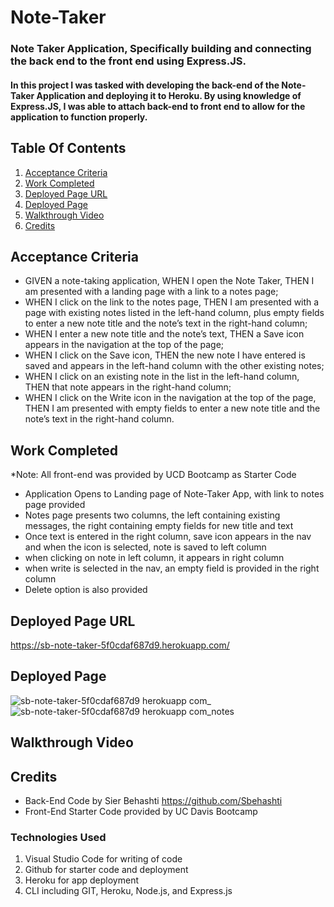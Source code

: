 # Note-Taker
### Note Taker Application, Specifically building and connecting the back end to the front end using Express.JS. 
#### In this project I was tasked with developing the back-end of the Note-Taker Application and deploying it to Heroku. By using knowledge of Express.JS, I was able to attach back-end to front end to allow for the application to function properly.

## Table Of Contents
1. [Acceptance Criteria](#acceptance-criteria)
2. [Work Completed](#work-completed)
3. [Deployed Page URL](#deployed-page-url)
4. [Deployed Page](#deployed-page)
5. [Walkthrough Video](#walkthrough-video)
6. [Credits](#credits)

## Acceptance Criteria 
- GIVEN a note-taking application, WHEN I open the Note Taker, THEN I am presented with a landing page with a link to a notes page;
- WHEN I click on the link to the notes page, THEN I am presented with a page with existing notes listed in the left-hand column, plus empty fields to enter a new note title and the note’s text in the right-hand column;
- WHEN I enter a new note title and the note’s text, THEN a Save icon appears in the navigation at the top of the page;
- WHEN I click on the Save icon, THEN the new note I have entered is saved and appears in the left-hand column with the other existing notes;
- WHEN I click on an existing note in the list in the left-hand column, THEN that note appears in the right-hand column;
- WHEN I click on the Write icon in the navigation at the top of the page, THEN I am presented with empty fields to enter a new note title and the note’s text in the right-hand column.

## Work Completed
*Note: All front-end was provided by UCD Bootcamp as Starter Code 
- Application Opens to Landing page of Note-Taker App, with link to notes page provided
- Notes page presents two columns, the left containing existing messages, the right containing empty fields for new title and text
- Once text is entered in the right column, save icon appears in the nav and when the icon is selected, note is saved to left column
- when clicking on note in left column, it appears in right column 
- when write is selected in the nav, an empty field is provided in the right column
- Delete option is also provided

## Deployed Page URL
https://sb-note-taker-5f0cdaf687d9.herokuapp.com/ 

## Deployed Page
![sb-note-taker-5f0cdaf687d9 herokuapp com_](https://github.com/Sbehashti/Note-Taker/assets/135624229/12d15366-809d-45a8-b91c-e7b934e98fdf)
![sb-note-taker-5f0cdaf687d9 herokuapp com_notes](https://github.com/Sbehashti/Note-Taker/assets/135624229/cca86500-1ed6-46a0-82c9-b40c016287a4)

## Walkthrough Video

## Credits
- Back-End Code by Sier Behashti https://github.com/Sbehashti
- Front-End Starter Code provided by UC Davis Bootcamp

### Technologies Used
1. Visual Studio Code for writing of code
2. Github for starter code and deployment
3. Heroku for app deployment
4. CLI including GIT, Heroku, Node.js, and Express.js

